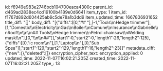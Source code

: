 id: f6949e983e2746bcb104700eaca4300c
parent_id: d469ad2838ec4cd19100b4189e0d6641
item_type: 1
item_id: f1767d892d604425ab9c5de78a1b3dd9
item_updated_time: 1667836931652
title_diff: "[]"
body_diff: "[{\"diffs\":[[0,\"## \"],[-1,\"Tools\\\nHedge trimmer\"],[1,\"Domestic\\\nElectricity\\\nGas\\\nBoiler\\\nComune\\\nInsurance\\\nGabrielle\\\nRoof\\\n\\\n\\\n## Tools\\\nHedge trimmer\\\nPetrol chainsaw\\\nWelding mask\\\n\"],[0,\"\\\n\\\n##\"]],\"start1\":0,\"start2\":0,\"length1\":26,\"length2\":125},{\"diffs\":[[0,\"ic room\\\n\"],[1,\"Laptop\\\n\"],[0,\"Sub Spea\"]],\"start1\":129,\"start2\":129,\"length1\":16,\"length2\":23}]"
metadata_diff: {"new":{},"deleted":[]}
encryption_cipher_text: 
encryption_applied: 0
updated_time: 2022-11-07T16:02:21.205Z
created_time: 2022-11-07T16:02:21.205Z
type_: 13